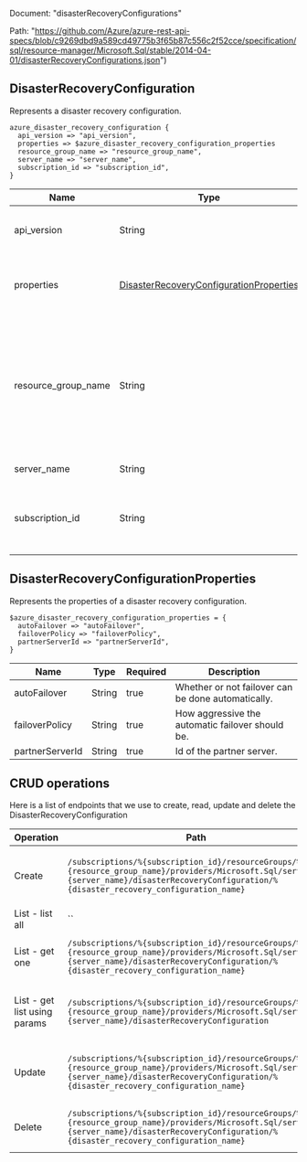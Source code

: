 Document: "disasterRecoveryConfigurations"


Path: "https://github.com/Azure/azure-rest-api-specs/blob/c9269dbd9a589cd49775b3f65b87c556c2f52cce/specification/sql/resource-manager/Microsoft.Sql/stable/2014-04-01/disasterRecoveryConfigurations.json")

## DisasterRecoveryConfiguration

Represents a disaster recovery configuration.

```puppet
azure_disaster_recovery_configuration {
  api_version => "api_version",
  properties => $azure_disaster_recovery_configuration_properties
  resource_group_name => "resource_group_name",
  server_name => "server_name",
  subscription_id => "subscription_id",
}
```

| Name        | Type           | Required       | Description       |
| ------------- | ------------- | ------------- | ------------- |
|api_version | String | true | The API version to use for the request. |
|properties | [DisasterRecoveryConfigurationProperties](#disasterrecoveryconfigurationproperties) | true | The properties representing the resource. |
|resource_group_name | String | true | The name of the resource group that contains the resource. You can obtain this value from the Azure Resource Manager API or the portal. |
|server_name | String | true | The name of the server. |
|subscription_id | String | true | The subscription ID that identifies an Azure subscription. |
        
## DisasterRecoveryConfigurationProperties

Represents the properties of a disaster recovery configuration.

```puppet
$azure_disaster_recovery_configuration_properties = {
  autoFailover => "autoFailover",
  failoverPolicy => "failoverPolicy",
  partnerServerId => "partnerServerId",
}
```

| Name        | Type           | Required       | Description       |
| ------------- | ------------- | ------------- | ------------- |
|autoFailover | String | true | Whether or not failover can be done automatically. |
|failoverPolicy | String | true | How aggressive the automatic failover should be. |
|partnerServerId | String | true | Id of the partner server. |



## CRUD operations

Here is a list of endpoints that we use to create, read, update and delete the DisasterRecoveryConfiguration

| Operation | Path | Verb | Description | OperationID |
| ------------- | ------------- | ------------- | ------------- | ------------- |
|Create|`/subscriptions/%{subscription_id}/resourceGroups/%{resource_group_name}/providers/Microsoft.Sql/servers/%{server_name}/disasterRecoveryConfiguration/%{disaster_recovery_configuration_name}`|Put|Creates or updates a disaster recovery configuration.|DisasterRecoveryConfigurations_CreateOrUpdate|
|List - list all|``||||
|List - get one|`/subscriptions/%{subscription_id}/resourceGroups/%{resource_group_name}/providers/Microsoft.Sql/servers/%{server_name}/disasterRecoveryConfiguration/%{disaster_recovery_configuration_name}`|Get|Gets a disaster recovery configuration.|DisasterRecoveryConfigurations_Get|
|List - get list using params|`/subscriptions/%{subscription_id}/resourceGroups/%{resource_group_name}/providers/Microsoft.Sql/servers/%{server_name}/disasterRecoveryConfiguration`|Get|Lists a server's disaster recovery configuration.|DisasterRecoveryConfigurations_List|
|Update|`/subscriptions/%{subscription_id}/resourceGroups/%{resource_group_name}/providers/Microsoft.Sql/servers/%{server_name}/disasterRecoveryConfiguration/%{disaster_recovery_configuration_name}`|Put|Creates or updates a disaster recovery configuration.|DisasterRecoveryConfigurations_CreateOrUpdate|
|Delete|`/subscriptions/%{subscription_id}/resourceGroups/%{resource_group_name}/providers/Microsoft.Sql/servers/%{server_name}/disasterRecoveryConfiguration/%{disaster_recovery_configuration_name}`|Delete|Deletes a disaster recovery configuration.|DisasterRecoveryConfigurations_Delete|
